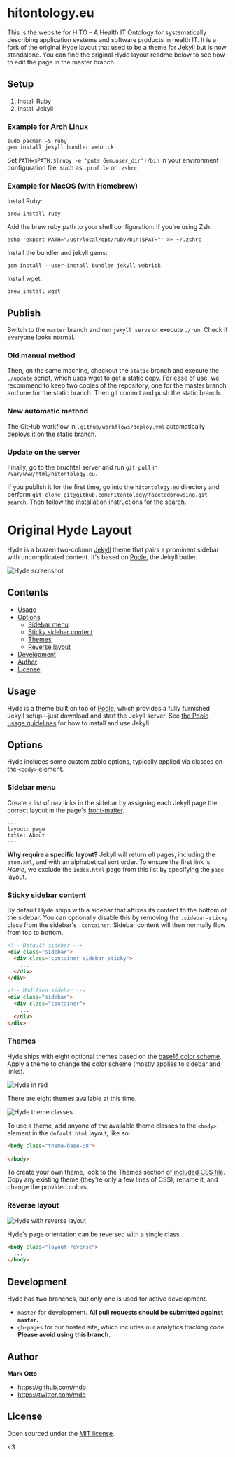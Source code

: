 # hitontology.eu

This is the website for HITO – A Health IT Ontology for systematically describing application systems and software products in health IT.
It is a fork of the original Hyde layout that used to be a theme for Jekyll but is now standalone.
You can find the original Hyde layout readme below to see how to edit the page in the master branch.
<!--  -->
## Setup
1. Install Ruby
2. Install Jekyll

### Example for Arch Linux

    sudo pacman -S ruby
    gem install jekyll bundler webrick

Set `PATH=$PATH:$(ruby -e 'puts Gem.user_dir')/bin` in your environment configuration file, such as `.profile` or `.zshrc`.

### Example for MacOS (with Homebrew)

Install Ruby:

    brew install ruby

Add the brew ruby path to your shell configuration:
If you're using Zsh:

    echo 'export PATH="/usr/local/opt/ruby/bin:$PATH"' >> ~/.zshrc

Install the bundler and jekyll gems:

    gem install --user-install bundler jekyll webrick

Install wget:

    brew install wget

## Publish
Switch to the `master` branch and run `jekyll serve` or execute `./run`.
Check if everyone looks normal.

### Old manual method
Then, on the same machine, checkout the `static` branch and execute the  `./update` script, which uses wget to get a static copy.
For ease of use, we recommend to keep two copies of the repository, one for the master branch and one for the static branch.
Then git commit and push the static branch.

### New automatic method
The GitHub workflow in `.github/workflows/deploy.yml` automatically deploys it on the static branch.

### Update on the server
Finally, go to the bruchtal server and run `git pull` in `/var/www/html/hitontology.eu.`

If you publish it for the first time, go into the `hitontology.eu` directory and perform `git clone git@github.com:hitontology/facetedbrowsing.git search`. Then follow the installation instructions for the search.

# Original Hyde Layout

Hyde is a brazen two-column [Jekyll](http://jekyllrb.com) theme that pairs a prominent sidebar with uncomplicated content. It's based on [Poole](http://getpoole.com), the Jekyll butler.

![Hyde screenshot](https://f.cloud.github.com/assets/98681/1831228/42af6c6a-7384-11e3-98fb-e0b923ee0468.png)


## Contents

- [Usage](#usage)
- [Options](#options)
  - [Sidebar menu](#sidebar-menu)
  - [Sticky sidebar content](#sticky-sidebar-content)
  - [Themes](#themes)
  - [Reverse layout](#reverse-layout)
- [Development](#development)
- [Author](#author)
- [License](#license)


## Usage

Hyde is a theme built on top of [Poole](https://github.com/poole/poole), which provides a fully furnished Jekyll setup—just download and start the Jekyll server. See [the Poole usage guidelines](https://github.com/poole/poole#usage) for how to install and use Jekyll.


## Options

Hyde includes some customizable options, typically applied via classes on the `<body>` element.


### Sidebar menu

Create a list of nav links in the sidebar by assigning each Jekyll page the correct layout in the page's [front-matter](http://jekyllrb.com/docs/frontmatter/).

```
---
layout: page
title: About
---
```

**Why require a specific layout?** Jekyll will return *all* pages, including the `atom.xml`, and with an alphabetical sort order. To ensure the first link is *Home*, we exclude the `index.html` page from this list by specifying the `page` layout.


### Sticky sidebar content

By default Hyde ships with a sidebar that affixes its content to the bottom of the sidebar. You can optionally disable this by removing the `.sidebar-sticky` class from the sidebar's `.container`. Sidebar content will then normally flow from top to bottom.

```html
<!-- Default sidebar -->
<div class="sidebar">
  <div class="container sidebar-sticky">
    ...
  </div>
</div>

<!-- Modified sidebar -->
<div class="sidebar">
  <div class="container">
    ...
  </div>
</div>
```


### Themes

Hyde ships with eight optional themes based on the [base16 color scheme](https://github.com/chriskempson/base16). Apply a theme to change the color scheme (mostly applies to sidebar and links).

![Hyde in red](https://f.cloud.github.com/assets/98681/1831229/42b0b354-7384-11e3-8462-31b8df193fe5.png)

There are eight themes available at this time.

![Hyde theme classes](https://f.cloud.github.com/assets/98681/1817044/e5b0ec06-6f68-11e3-83d7-acd1942797a1.png)

To use a theme, add anyone of the available theme classes to the `<body>` element in the `default.html` layout, like so:

```html
<body class="theme-base-08">
  ...
</body>
```

To create your own theme, look to the Themes section of [included CSS file](https://github.com/poole/hyde/blob/master/public/css/hyde.css). Copy any existing theme (they're only a few lines of CSS), rename it, and change the provided colors.

### Reverse layout

![Hyde with reverse layout](https://f.cloud.github.com/assets/98681/1831230/42b0d3ac-7384-11e3-8d54-2065afd03f9e.png)

Hyde's page orientation can be reversed with a single class.

```html
<body class="layout-reverse">
  ...
</body>
```


## Development

Hyde has two branches, but only one is used for active development.

- `master` for development.  **All pull requests should be submitted against `master`.**
- `gh-pages` for our hosted site, which includes our analytics tracking code. **Please avoid using this branch.**


## Author

**Mark Otto**
- <https://github.com/mdo>
- <https://twitter.com/mdo>


## License

Open sourced under the [MIT license](LICENSE.md).

<3
